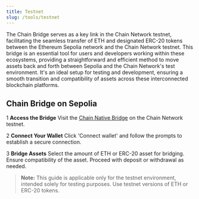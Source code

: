 ```yaml
---
title: Testnet
slug: /tools/testnet
---
```


<!-- ![Chain Network Banner](../../static/img/Bridge.jpg) -->

The Chain Bridge serves as a key link in the Chain Network testnet, facilitating the seamless transfer of ETH and designated ERC-20 tokens between the Ethereum Sepolia network and the Chain Network testnet. This bridge is an essential tool for users and developers working within these ecosystems, providing a straightforward and efficient method to move assets back and forth between Sepolia and the Chain Network's test environment. It's an ideal setup for testing and development, ensuring a smooth transition and compatibility of assets across these interconnected blockchain platforms.

## Chain Bridge on Sepolia

1 **Access the Bridge**
Visit the [Chain Native Bridge](https://sepolia-bridge.zentachain.io/) on the Chain Network testnet.

2 **Connect Your Wallet**
Click 'Connect wallet' and follow the prompts to establish a secure connection.

3 **Bridge Assets**
Select the amount of ETH or ERC-20 asset for bridging. Ensure compatibility of the asset.
Proceed with deposit or withdrawal as needed.

> **Note:** This guide is applicable only for the testnet environment, intended solely for testing purposes. Use testnet versions of ETH or ERC-20 tokens.
